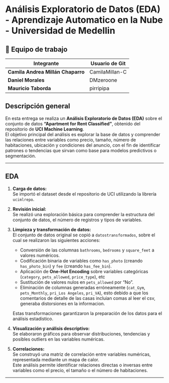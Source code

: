 # Análisis Exploratorio de Datos (EDA) - Aprendizaje Automatico en la Nube - Universidad de Medellin

## 👥 Equipo de trabajo

| Integrante | Usuario de Git |
|-------------|------|
| **Camila Andrea Millán Chaparro** | CamilaMillan-C |
| **Daniel Morales** | DMzeroone |
| **Mauricio Taborda** | pirripipa |

## Descripción general

En esta entrega se realiza un **Análisis Exploratorio de Datos (EDA)** sobre el conjunto de datos **“Apartment for Rent Classified”**, obtenido del repositorio de **UCI Machine Learning**.  
El objetivo principal del análisis es explorar la base de datos y comprender las relaciones entre variables como precio, tamaño, número de habitaciones, ubicación y condiciones del anuncio, con el fin de identificar patrones o tendencias que sirvan como base para modelos predictivos o segmentación.

---

## EDA

1. **Carga de datos:**  
   Se importó el dataset desde el repositorio de UCI utilizando la librería `ucimlrepo`.

2. **Revisión inicial:**  
   Se realizó una exploración básica para comprender la estructura del conjunto de datos, el número de registros y tipos de variables.

3. **Limpieza y transformación de datos:**  
   El conjunto de datos original se copió a `datostransformados`, sobre el cual se realizaron las siguientes acciones:
   - Conversión de las columnas `bathrooms`, `bedrooms` y `square_feet` a valores numéricos.  
   - Codificación binaria de variables como `has_photo` (creando `has_photo_bin`) y `fee` (creando `has_fee_bin`).  
   - Aplicación de **One-Hot Encoding** sobre variables categóricas (`category`, `pets_allowed`, `price_type`), etc 
   - Sustitución de valores nulos en `pets_allowed` por “No”.  
   - Eliminación de columnas generadas erróneamente (`cat_Gym`, `pets_Monthly`, `pri_Los Angeles`, `pri_VA`), esto debido a que
  los comentarios de detalle de las casas incluian comas al leer el csv, generaba distorsiones en la informacion.

   Estas transformaciones garantizaron la preparación de los datos para el análisis estadístico.

4. **Visualización y análisis descriptivo:**  
   Se elaboraron gráficos para observar distribuciones, tendencias y posibles outliers en las variables numéricas.

5. **Correlaciones:**  
   Se construyó una matriz de correlación entre variables numéricas, representada mediante un mapa de calor.  
   Este análisis permite identificar relaciones directas o inversas entre variables como el precio, el tamaño o el número de habitaciones.


---



